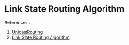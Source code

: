 # Link State Routing Algorithm

References : 
1. [UnicastRouting](https://www.geeksforgeeks.org/unicast-routing-link-state-routing/)
2. [Link State Routing Algorithm](https://www.javatpoint.com/link-state-routing-algorithm)